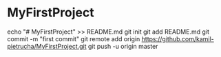 # MyFirstProject
echo "# MyFirstProject" >> README.md
git init
git add README.md
git commit -m "first commit"
git remote add origin https://github.com/kamil-pietrucha/MyFirstProject.git
git push -u origin master
